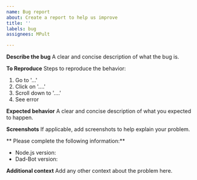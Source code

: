 ```yaml
---
name: Bug report
about: Create a report to help us improve
title: ''
labels: bug
assignees: MPult

---
```


**Describe the bug**
A clear and concise description of what the bug is.

**To Reproduce**
Steps to reproduce the behavior:
1. Go to '...'
2. Click on '....'
3. Scroll down to '....'
4. See error

**Expected behavior**
A clear and concise description of what you expected to happen.

**Screenshots**
If applicable, add screenshots to help explain your problem.

** Please complete the following information:**
 - Node.js version: 
 - Dad-Bot version: 

**Additional context**
Add any other context about the problem here.
